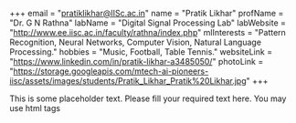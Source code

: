 +++
email = "pratiklikhar@IISc.ac.in"
name = "Pratik Likhar"
profName = "Dr. G N Rathna"
labName = "Digital Signal Processing Lab"
labWebsite = "http://www.ee.iisc.ac.in/faculty/rathna/index.php"
mlInterests = "Pattern Recognition, Neural Networks, Computer Vision, Natural Language Processing."
hobbies = "Music, Football, Table Tennis."
websiteLink = "https://www.linkedin.com/in/pratik-likhar-a3485050/"
photoLink = "https://storage.googleapis.com/mtech-ai-pioneers-iisc/assets/images/students/Pratik_Likhar_Pratik%20Likhar.jpg"
+++

This is some placeholder text. Please fill your required text here. You may use html tags